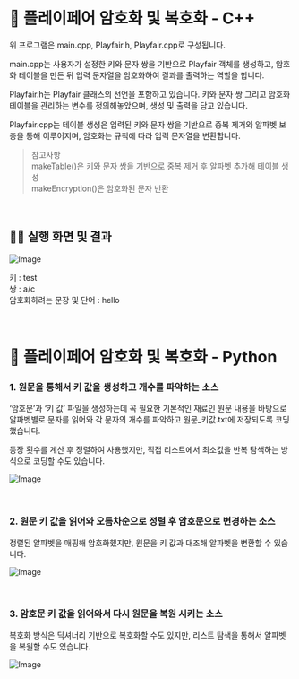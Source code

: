 <div align="left">

# 📝 플레이페어 암호화 및 복호화 - C++

 위 프로그램은 main.cpp, Playfair.h, Playfair.cpp로 구성됩니다.

 main.cpp는 사용자가 설정한 키와 문자 쌍을 기반으로 Playfair 객체를 생성하고, 암호화 테이블을 만든 뒤 입력 문자열을 암호화하여 결과를 출력하는 역할을 합니다.

Playfair.h는 Playfair 클래스의 선언을 포함하고 있습니다. 키와 문자 쌍 그리고 암호화 테이블을 관리하는 변수를 정의해놓았으며, 생성 및 출력을 담고 있습니다.

Playfair.cpp는 테이블 생성은 입력된 키와 문자 쌍을 기반으로 중복 제거와 알파벳 보충을 통해 이루어지며, 암호화는 규칙에 따라 입력 문자열을 변환합니다.

> 참고사항 <br>
> makeTable()은 키와 문자 쌍을 기반으로 중복 제거 후 알파벳 추가해 테이블 생성 <br>
> makeEncryption()은 암호화된 문자 반환

<br>

## 🧑‍💻 실행 화면 및 결과

![Image](https://github.com/user-attachments/assets/a5b7f815-8651-40e6-bbca-5bf6d7f7a0b7)

키 : test <br>
쌍 : a/c <br>
암호화하려는 문장 및 단어 : hello

<br>

# 📝 플레이페어 암호화 및 복호화 - Python

### 1. 원문을 통해서 키 값을 생성하고 개수를 파악하는 소스

‘암호문’과 ‘키 값’ 파일을 생성하는데 꼭 필요한 기본적인 재료인 원문 내용을 바탕으로 알파벳별로 문자를 읽어와 각 문자의 개수를 파악하고 원문_키값.txt에 저장되도록 코딩했습니다.

등장 횟수를 계산 후 정렬하여 사용했지만, 직접 리스트에서 최소값을 반복 탐색하는 방식으로 코딩할 수도 있습니다.

![Image](https://github.com/user-attachments/assets/afea4e3d-0a08-47ab-978a-cca0a00ca567)

<br>

### 2. 원문 키 값을 읽어와 오름차순으로 정렬 후 암호문으로 변경하는 소스

정렬된 알파벳을 매핑해 암호화했지만, 원문을 키 값과 대조해 알파벳을 변환할 수 있습니다.

![Image](https://github.com/user-attachments/assets/aa8a4dfa-9a93-4800-989f-174e09c3a10b)

<br>

### 3. 암호문 키 값을 읽어와서 다시 원문을 복원 시키는 소스

복호화 방식은 딕셔너리 기반으로 복호화할 수도 있지만, 리스트 탐색을 통해서 알파벳을 복원할 수도 있습니다.

![Image](https://github.com/user-attachments/assets/b41e320f-8544-4a2d-bc44-b0697c1f23f0)

</div>
